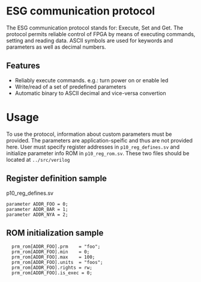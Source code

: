 # ESG communication protocol
The ESG communication protocol stands for: Execute, Set and Get. The protocol permits reliable control of FPGA by means of executing commands, setting and reading data. ASCII symbols are used for keywords and parameters as well as decimal numbers.
## Features
- Reliably execute commands. e.g.: turn power on or enable led
- Write/read of a set of predefined parameters
- Automatic binary to ASCII decimal and vice-versa convertion

# Usage
To use the protocol, information about custom parameters must be provided. The parameters are application-speific and thus are not provided here. User must specify register addresses in `p10_reg_defines.sv` and initialize parameter info ROM in `p10_reg_rom.sv`. These two files should be located at `../src/verilog`
## Register definition sample
p10_reg_defines.sv
```
parameter ADDR_FOO = 0;
parameter ADDR_BAR = 1;
parameter ADDR_NYA = 2;
```
## ROM initialization sample
```
  prm_rom[ADDR_FOO].prm    = "foo";
  prm_rom[ADDR_FOO].min    = 0;
  prm_rom[ADDR_FOO].max    = 100;
  prm_rom[ADDR_FOO].units  = "foos";
  prm_rom[ADDR_FOO].rights = rw;
  prm_rom[ADDR_FOO].is_exec = 0;
```
